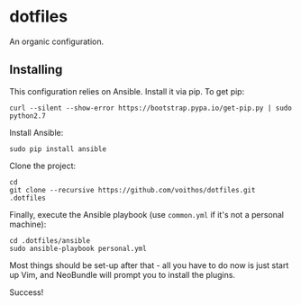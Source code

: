dotfiles
========

An organic configuration.

Installing
----------

This configuration relies on Ansible. Install it via pip. To get pip:

    curl --silent --show-error https://bootstrap.pypa.io/get-pip.py | sudo python2.7

Install Ansible:

    sudo pip install ansible

Clone the project:

    cd
    git clone --recursive https://github.com/voithos/dotfiles.git .dotfiles

Finally, execute the Ansible playbook (use `common.yml` if it's not a personal machine):

    cd .dotfiles/ansible
    sudo ansible-playbook personal.yml

Most things should be set-up after that - all you have to do now is just start
up Vim, and NeoBundle will prompt you to install the plugins.

Success!
